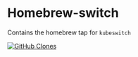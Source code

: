 # Homebrew-switch

Contains the homebrew tap for `kubeswitch`

[![GitHub Clones](https://img.shields.io/badge/dynamic/json?color=success&label=Clone&query=count&url=https://gist.githubusercontent.com/danielfoehrKn/3c77e191d8806bf272473e4c94c1c17b/raw/clone.json&logo=github)](https://github.com/MShawon/github-clone-count-badge)
